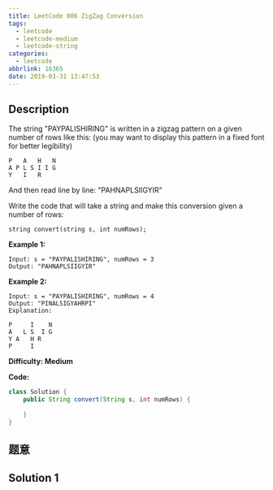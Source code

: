 ```yaml
---
title: LeetCode 006 ZigZag Conversion
tags:
  - leetcode
  - leetcode-medium
  - leetcode-string
categories:
  - leetcode
abbrlink: 16365
date: 2019-03-31 13:47:53
---
```


## Description

The string "PAYPALISHIRING" is written in a zigzag pattern on a given number of rows like this: (you may want to display this pattern in a fixed font for better legibility)

```
P   A   H   N
A P L S I I G
Y   I   R
```

And then read line by line: "PAHNAPLSIIGYIR"

Write the code that will take a string and make this conversion given a number of rows:

```
string convert(string s, int numRows);
```

**Example 1:**

```
Input: s = "PAYPALISHIRING", numRows = 3
Output: "PAHNAPLSIIGYIR"
```

**Example 2:**

```
Input: s = "PAYPALISHIRING", numRows = 4
Output: "PINALSIGYAHRPI"
Explanation:

P     I    N
A   L S  I G
Y A   H R
P     I
```

**Difficulty: Medium**

**Code:**

```java
class Solution {
    public String convert(String s, int numRows) {
        
    }
}
```

<!-- more -->

## 题意



## Solution 1
